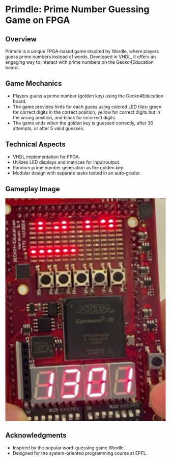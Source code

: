 # Primdle: Prime Number Guessing Game on FPGA

## Overview
Primdle is a unique FPGA-based game inspired by Wordle, where players guess prime numbers instead of words. Developed in VHDL, it offers an engaging way to interact with prime numbers on the Gecko4Education board.

## Game Mechanics
- Players guess a prime number (golden key) using the Gecko4Education board.
- The game provides hints for each guess using colored LED tiles: green for correct digits in the correct position, yellow for correct digits but in the wrong position, and black for incorrect digits.
- The game ends when the golden key is guessed correctly, after 30 attempts, or after 5 valid guesses.

## Technical Aspects
- VHDL implementation for FPGA.
- Utilizes LED displays and matrices for input/output.
- Random prime number generation as the golden key.
- Modular design with separate tasks tested in an auto-grader.

## Gameplay Image
![Primdle Gameplay](https://github.com/brosio-lsn/primdle/blob/main/view.png)

## Acknowledgments
- Inspired by the popular word-guessing game Wordle.
- Designed for the system-oriented programming course at EPFL.

